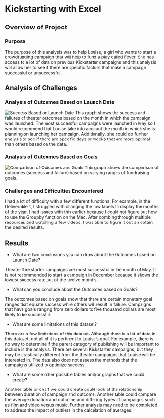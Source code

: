 # Kickstarting with Excel

## Overview of Project

### Purpose 
The purpose of this analysis was to help Louise, a girl who wants to start a crowdfunding campaign that will help to fund a play called Fever. She has access to a lot of data on previous Kickstarter campaigns and this analysis will allow her to see if there are specific factors that make a campaign successful or unsuccessful.  

## Analysis of Challenges

### Analysis of Outcomes Based on Launch Date
![Success Based on Launch Date](CrowdFundingAnalysis/Theater_Outcomes_vs_Launch.png) This graph shows the success and failures of theater outcomes based on the month in which the campaign was launched. The most successful campaigns were launched in May so I would recommend that Louise take into account the month in which she is planning on launching her campaign. Additionally, she could do further analysis to see if there are specific days or weeks that are more optimal than others based on the data. 

### Analysis of Outcomes Based on Goals
![Comparison of Outcomes and Goals](CrowdFundingAnalysis/Outcomes_vs_Goals.png) This graph shows the comparison of outcomes (success and failure) based on varying ranges of fundraising goals. 

### Challenges and Difficulties Encountered
I had a lot of difficulty with a few different functions. For example, in the Deliverable 1, I struggled with changing the row labels to display the months of the year. I had issues with this earlier because I could not figure out how to use the Groupby function on the Mac. After combing through multiple resources and watching a few videos, I was able to figure it out an obtain the desired results. 

## Results

- What are two conclusions you can draw about the Outcomes based on Launch Date?

Theater Kickstarter campaigns are most successful in the month of May. It is not recommended to start a campaign in December because it shows the lowest success rate out of the twelve months. 

- What can you conclude about the Outcomes based on Goals?

The outcomes based on goals show that there are certain monetary goal ranges that equate success while others will result in failure. Campaigns that have goals ranging from zero dollars to five thousand dollars are most likely to be successful. 

- What are some limitations of this dataset?

There are a few limitations of this dataset. Although there is a lot of data in this dataset, not all of it is pertinent to Louise’s goal. For example, there is no way to determine if the parent category of publishing will be important to include in the analysis. There are several Kickstarter campaigns, but they may be drastically different from the theater campaigns that Louise will be interested in. The data also does not assess the methods that the campaigns utilized to optimize success. 

- What are some other possible tables and/or graphs that we could create?

Another table or chart we could create could look at the relationship between duration of campaign and outcome. Another table could compare the average donation and outcome and differing types of campaigns such as film and video versus music. Further analysis may need to be completed to address the impact of outliers in the calculation of averages. 
 

